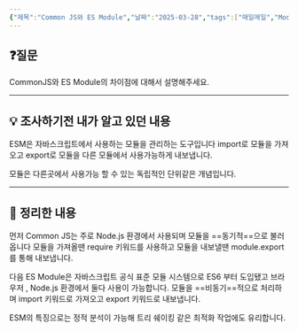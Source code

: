 ```yaml
---
{"제목":"Common JS와 ES Module","날짜":"2025-03-28","tags":["매일메일","Module","JavaScript"],"dg-publish":true,"permalink":"/매일메일/25년3월/Common JS와 ES Module/","dgPassFrontmatter":true,"updated":"2025-04-11T00:58:49.734+09:00"}
---
```


## ❓질문

CommonJS와 ES Module의 차이점에 대해서 설명해주세요.

---
## 💡 **조사하기전 내가 알고 있던 내용**

ESM은 자바스크립트에서 사용하는 모듈을 관리하는 도구입니다 import로 모듈을 가져오고 export로 모듈을 다른 모듈에서 사용가능하게 내보냅니다.

모듈은 다른곳에서 사용가능 할 수 있는 독립적인 단위같은 개념입니다.

---
## 🏫 **정리한 내용**

먼저 Common JS는 주로 Node.js 환경에서 사용되며 모듈을 ==동기적==으로 불러옵니다
모듈을 가져올땐 require 키워드를 사용하고 모듈을 내보낼땐 module.export를 통해 내보냅니다.

다음 ES Module은 자바스크립트 공식 표준 모듈 시스템으로 ES6 부터 도입됐고 브라우저 , Node.js 환경에서 둘다 사용이 가능합니다.
모듈을 ==비동기==적으로 처리하며 import 키워드로 가져오고 export 키워드로 내보냅니다.

ESM의 특징으로는 정적 분석이 가능해 트리 쉐이킹 같은 최적화 작업에도 유리합니다.
